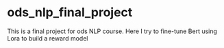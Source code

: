 # ods_nlp_final_project
This is a final project for ods NLP course. Here I try to fine-tune Bert using Lora to build a reward model
